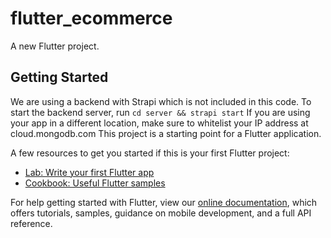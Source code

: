 # flutter_ecommerce

A new Flutter project.

## Getting Started
We are using a backend with Strapi which is not included in this code.
To start the backend server, run `cd server && strapi start`
If you are using your app in a different location, make sure to whitelist your IP address at cloud.mongodb.com
This project is a starting point for a Flutter application.

A few resources to get you started if this is your first Flutter project:

- [Lab: Write your first Flutter app](https://flutter.dev/docs/get-started/codelab)
- [Cookbook: Useful Flutter samples](https://flutter.dev/docs/cookbook)

For help getting started with Flutter, view our
[online documentation](https://flutter.dev/docs), which offers tutorials,
samples, guidance on mobile development, and a full API reference.
